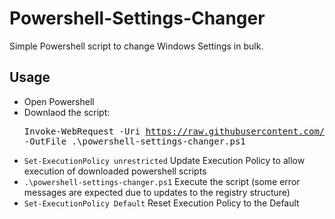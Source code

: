 # Powershell-Settings-Changer
Simple Powershell script to change Windows Settings in bulk.

## Usage
* Open Powershell
* Downlaod the script: <pre>Invoke-WebRequest -Uri https://raw.githubusercontent.com/OlJohnny/Powershell-Settings-Changer/master/powershell-settings-changer.ps1 -OutFile .\powershell-settings-changer.ps1</pre>
* <code>Set-ExecutionPolicy unrestricted</code> Update Execution Policy to allow execution of downloaded powershell scripts
* <code>.\powershell-settings-changer.ps1</code> Execute the script (some error messages are expected due to updates to the registry structure)
* <code>Set-ExecutionPolicy Default</code> Reset Execution Policy to the Default
